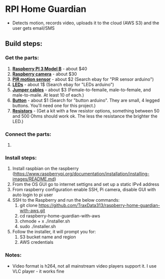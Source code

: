 # RPI Home Guardian
- Detects motion, records video, uploads it to the cloud (AWS S3) and the user gets email/SMS

## Build steps:

### Get the parts:
1. <b>[Raspberry PI 3 Model B](https://www.raspberrypi.org/products/raspberry-pi-3-model-b/)</b> - about $40
1. <b>[Raspberry camera](https://www.raspberrypi.org/products/camera-module-v2/)</b> - about $30 
1. <b>[PIR motion sensor](https://raw.githubusercontent.com/TraxData313/raspberry-home-guardian-with-aws/master/PIRsensor.PNG)</b> - about $2 (Search ebay for "PIR sensor arduino")
1. <b>[LEDs](https://raw.githubusercontent.com/TraxData313/raspberry-home-guardian-with-aws/master/LEDs.PNG)</b> - about 1$ (Search ebay for "LEDs arduino")
1. <b>[Jumper cables](https://raw.githubusercontent.com/TraxData313/raspberry-home-guardian-with-aws/master/jumperWires.PNG)</b> - about $3 (Female-to-femaile, male-to-female, and male-to-maile. At least 10 of each.)
1. <b>[Button](https://raw.githubusercontent.com/TraxData313/raspberry-home-guardian-with-aws/master/button.PNG)</b> - about $1 (Search for "button arduino". They are small, 4 legged buttons. You'll need one for this project.)
1. <b>[Resistors](https://raw.githubusercontent.com/TraxData313/raspberry-home-guardian-with-aws/master/Resistors.PNG)</b> - (Get a kit with a few resistor options, something between 50 and 500 Ohms should work ok. The less the resistance the brighter the LED.)

### Connect the parts:
1. 



### Install steps:
1. Install raspbian on the raspberry (https://www.raspberrypi.org/documentation/installation/installing-images/README.md)
1. From the OS GUI go to internet settigns and set up a static IPv4 address
1. From raspberry configuration enable SSH, Pi camera, disable GUI with auto login to pi user
1. SSH to the Raspberry and run the below commands:
   1. git clone https://github.com/TraxData313/raspberry-home-guardian-with-aws.git
   1. cd raspberry-home-guardian-with-aws
   1. chmode + x ./installer.sh
   1. sudo ./installer.sh
1. Follow the installer, it will prompt you for:
   1. S3 bucket name and region
   1. AWS credentials
   


### Notes:
- Video format is h264, not all mainstream video players support it. I use VLC player - it works fine
